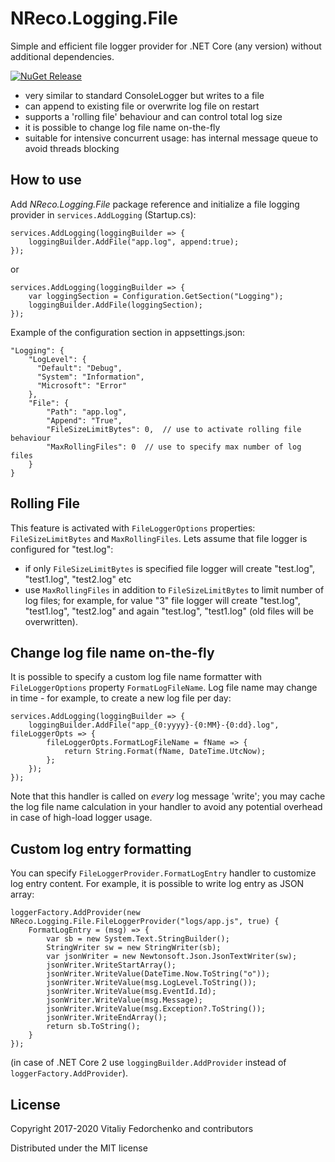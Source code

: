 # NReco.Logging.File
Simple and efficient file logger provider for .NET Core (any version) without additional dependencies.

[![NuGet Release](https://img.shields.io/nuget/v/NReco.Logging.File.svg)](https://www.nuget.org/packages/NReco.Logging.File/)

* very similar to standard ConsoleLogger but writes to a file
* can append to existing file or overwrite log file on restart
* supports a 'rolling file' behaviour and can control total log size
* it is possible to change log file name on-the-fly
* suitable for intensive concurrent usage: has internal message queue to avoid threads blocking

## How to use
Add *NReco.Logging.File* package reference and initialize a file logging provider in `services.AddLogging` (Startup.cs):
```
services.AddLogging(loggingBuilder => {
	loggingBuilder.AddFile("app.log", append:true);
});
```
or
```
services.AddLogging(loggingBuilder => {
	var loggingSection = Configuration.GetSection("Logging");
	loggingBuilder.AddFile(loggingSection);
});
```
Example of the configuration section in appsettings.json:
```
"Logging": {
	"LogLevel": {
	  "Default": "Debug",
	  "System": "Information",
	  "Microsoft": "Error"
	},
	"File": {
		"Path": "app.log",
		"Append": "True",
		"FileSizeLimitBytes": 0,  // use to activate rolling file behaviour
		"MaxRollingFiles": 0  // use to specify max number of log files
	}
}
```

## Rolling File
This feature is activated with `FileLoggerOptions` properties: `FileSizeLimitBytes` and `MaxRollingFiles`. Lets assume that file logger is configured for "test.log":

* if only `FileSizeLimitBytes` is specified file logger will create "test.log", "test1.log", "test2.log" etc
* use `MaxRollingFiles` in addition to `FileSizeLimitBytes` to limit number of log files; for example, for value "3" file logger will create "test.log", "test1.log", "test2.log" and again "test.log", "test1.log" (old files will be overwritten).

## Change log file name on-the-fly
It is possible to specify a custom log file name formatter with `FileLoggerOptions` property `FormatLogFileName`. Log file name may change in time - for example, to create a new log file per day:
```
services.AddLogging(loggingBuilder => {
	loggingBuilder.AddFile("app_{0:yyyy}-{0:MM}-{0:dd}.log", fileLoggerOpts => {
		fileLoggerOpts.FormatLogFileName = fName => {
			return String.Format(fName, DateTime.UtcNow);
		};
	});
});
```
Note that this handler is called on _every_ log message 'write'; you may cache the log file name calculation in your handler to avoid any potential overhead in case of high-load logger usage.

## Custom log entry formatting
You can specify `FileLoggerProvider.FormatLogEntry` handler to customize log entry content. For example, it is possible to write log entry as JSON array:
```
loggerFactory.AddProvider(new NReco.Logging.File.FileLoggerProvider("logs/app.js", true) {
	FormatLogEntry = (msg) => {
		var sb = new System.Text.StringBuilder();
		StringWriter sw = new StringWriter(sb);
		var jsonWriter = new Newtonsoft.Json.JsonTextWriter(sw);
		jsonWriter.WriteStartArray();
		jsonWriter.WriteValue(DateTime.Now.ToString("o"));
		jsonWriter.WriteValue(msg.LogLevel.ToString());
		jsonWriter.WriteValue(msg.EventId.Id);
		jsonWriter.WriteValue(msg.Message);
		jsonWriter.WriteValue(msg.Exception?.ToString());
		jsonWriter.WriteEndArray();
		return sb.ToString();
	}
});
```
(in case of .NET Core 2 use `loggingBuilder.AddProvider` instead of `loggerFactory.AddProvider`).

## License
Copyright 2017-2020 Vitaliy Fedorchenko and contributors

Distributed under the MIT license